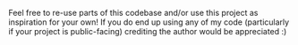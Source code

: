 Feel free to re-use parts of this codebase and/or use this project as inspiration for your own!
If you do end up using any of my code (particularly if your project is public-facing) crediting the author would be appreciated :)